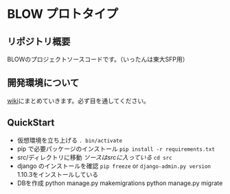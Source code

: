 # BLOW プロトタイプ
## リポジトリ概要
BLOWのプロジェクトソースコードです。（いったんは東大SFP用）

## 開発環境について
[wiki](https://github.com/ventus-inc/proto_blow/wiki "wiki")にまとめていきます。必ず目を通してください。

## QuickStart
* 仮想環境を立ち上げる
`. bin/activate`
* pip で必要パッケージのインストール
`pip install -r requirements.txt`
* src/ディレクトリに移動 _ソースはsrcに入っている_
`cd src`
* django のインストールを確認
`pip freeze` or `django-admin.py version`
1.10.3をインストールしている
* DBを作成
    python manage.py makemigrations
    python manage.py migrate
